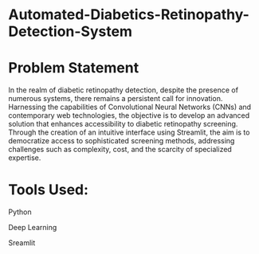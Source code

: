 # Automated-Diabetics-Retinopathy-Detection-System

# Problem Statement

In the realm of diabetic retinopathy detection, despite the presence of numerous systems, there remains a persistent call for innovation. Harnessing the capabilities of Convolutional Neural Networks (CNNs) and contemporary web technologies, the objective is to develop an advanced solution that enhances accessibility to diabetic retinopathy screening. Through the 
creation of an intuitive interface using Streamlit, the aim is to democratize access to sophisticated screening methods, addressing challenges such as complexity, cost, and the scarcity of specialized expertise.


# Tools Used:

Python

Deep Learning

Sreamlit

